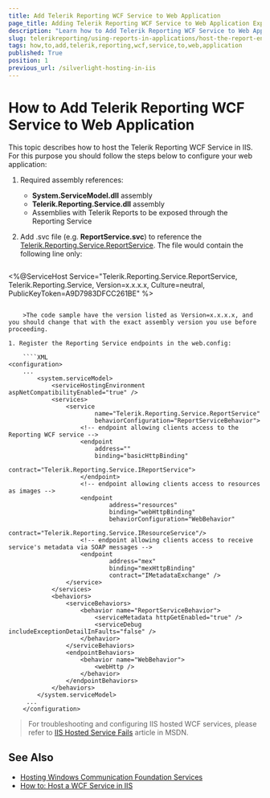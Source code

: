 ```yaml
---
title: Add Telerik Reporting WCF Service to Web Application
page_title: Adding Telerik Reporting WCF Service to Web Application Explained
description: "Learn how to Add Telerik Reporting WCF Service to Web Application."
slug: telerikreporting/using-reports-in-applications/host-the-report-engine-remotely/telerik-reporting-wcf-service/how-to-add-telerik-reporting-wcf-service-to-web-application
tags: how,to,add,telerik,reporting,wcf,service,to,web,application
published: True
position: 1
previous_url: /silverlight-hosting-in-iis
---
```


# How to Add Telerik Reporting WCF Service to Web Application

This topic describes how to host the Telerik Reporting WCF Service in IIS. For this purpose you should follow the steps below to configure your web application:

1. Required assembly references:

	+ __System.ServiceModel.dll__ assembly
	+ __Telerik.Reporting.Service.dll__ assembly
	+ Assemblies with Telerik Reports to be exposed through the Reporting Service

1. Add .svc file (e.g. __ReportService.svc__) to reference the [Telerik.Reporting.Service.ReportService](/reporting/api/Telerik.Reporting.Service.ReportService). The file would contain the following line only:

	````XML
<%@ServiceHost Service="Telerik.Reporting.Service.ReportService, Telerik.Reporting.Service, Version=x.x.x.x, Culture=neutral, PublicKeyToken=A9D7983DFCC261BE" %>
````

	>The code sample have the version listed as Version=x.x.x.x, and you should change that with the exact assembly version you use before proceeding.

1. Register the Reporting Service endpoints in the web.config:

	````XML
<configuration>
	...
		<system.serviceModel>
			<serviceHostingEnvironment aspNetCompatibilityEnabled="true" />
			<services>
				<service
						name="Telerik.Reporting.Service.ReportService"
						behaviorConfiguration="ReportServiceBehavior">
					<!-- endpoint allowing clients access to the Reporting WCF service -->
					<endpoint
						address=""
						binding="basicHttpBinding"
						contract="Telerik.Reporting.Service.IReportService">
					</endpoint>
					<!-- endpoint allowing clients access to resources as images -->
					<endpoint
							address="resources"
							binding="webHttpBinding"
							behaviorConfiguration="WebBehavior"
							contract="Telerik.Reporting.Service.IResourceService"/>
					<!-- endpoint allowing clients access to receive service's metadata via SOAP messages -->
					<endpoint
							address="mex"
							binding="mexHttpBinding"
							contract="IMetadataExchange" />
				</service>
			</services>
			<behaviors>
				<serviceBehaviors>
					<behavior name="ReportServiceBehavior">
						<serviceMetadata httpGetEnabled="true" />
						<serviceDebug includeExceptionDetailInFaults="false" />
					</behavior>
				</serviceBehaviors>
				<endpointBehaviors>
					<behavior name="WebBehavior">
						<webHttp />
					</behavior>
				</endpointBehaviors>
			</behaviors>
		</system.serviceModel>
	 ...
	</configuration>
````


> For troubleshooting and configuring IIS hosted WCF services, please refer to [IIS Hosted Service Fails](https://learn.microsoft.com/en-us/previous-versions/dotnet/netframework-3.5/ms752252(v=vs.90)) article in MSDN.

## See Also

* [Hosting Windows Communication Foundation Services](https://learn.microsoft.com/en-us/dotnet/framework/wcf/hosting-services)
* [How to: Host a WCF Service in IIS](https://learn.microsoft.com/en-us/dotnet/framework/wcf/feature-details/how-to-host-a-wcf-service-in-iis)
